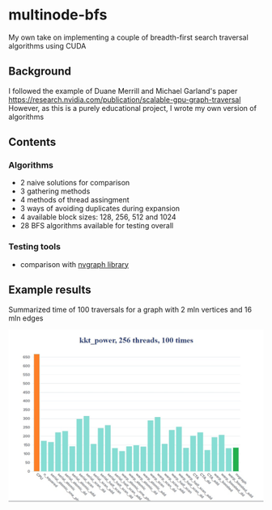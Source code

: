 # multinode-bfs

My own take on implementing a couple of breadth-first search traversal algorithms using CUDA



## Background

I followed the example of Duane Merrill and Michael Garland's paper  
https://research.nvidia.com/publication/scalable-gpu-graph-traversal  
However, as this is a purely educational project, I wrote my own version of algorithms

## Contents

### Algorithms
* 2 naive solutions for comparison
* 3 gathering methods
* 4 methods of thread assingment
* 3 ways of avoiding duplicates during expansion
* 4 available block sizes: 128, 256, 512 and 1024
* 28 BFS algorithms available for testing overall

### Testing tools
* comparison with [nvgraph library](https://developer.nvidia.com/nvgraph)

## Example results
Summarized time of 100 traversals for a graph with 2 mln vertices and 16 mln edges

![output_chart](chart_example.jpg)
